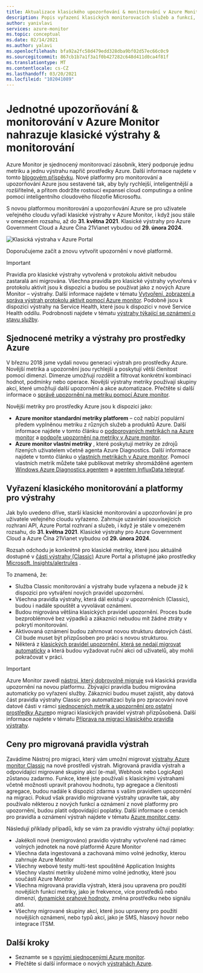 ```yaml
---
title: Aktualizace klasického upozorňování & monitorování v Azure Monitor
description: Popis vyřazení klasických monitorovacích služeb a funkcí, které se dříve zobrazovaly v Azure Portal v části výstrahy (Classic).
author: yanivlavi
services: azure-monitor
ms.topic: conceptual
ms.date: 02/14/2021
ms.author: yalavi
ms.openlocfilehash: bfa92a2fc58d479edd328dba9bf02d57ec66c0c9
ms.sourcegitcommit: 867cb1b7a1f3a1f0b427282c648d411d0ca4f81f
ms.translationtype: MT
ms.contentlocale: cs-CZ
ms.lasthandoff: 03/20/2021
ms.locfileid: "102041089"
---
```

# <a name="unified-alerting--monitoring-in-azure-monitor-replaces-classic-alerting--monitoring"></a>Jednotné upozorňování & monitorování v Azure Monitor nahrazuje klasické výstrahy & monitorování

Azure Monitor je sjednocený monitorovací zásobník, který podporuje jednu metriku a jednu výstrahu napříč prostředky Azure. Další informace najdete v tomto [blogovém příspěvku](https://azure.microsoft.com/blog/new-full-stack-monitoring-capabilities-in-azure-monitor/). Nové platformy pro monitorování a upozorňování Azure jsou sestavené tak, aby byly rychlejší, inteligentnější a rozšiřitelné, a přitom dodržíte rostoucí expansei cloud computingu a online pomocí inteligentního cloudového filozofie Microsoftu.

S novou platformou monitorování a upozorňování Azure se pro uživatele veřejného cloudu vyřadí klasické výstrahy v Azure Monitor, i když jsou stále v omezeném rozsahu, až do **31. května 2021**. Klasické výstrahy pro Azure Government Cloud a Azure Čína 21Vianet vybudou od **29. února 2024**.

 ![Klasická výstraha v Azure Portal](media/monitoring-classic-retirement/monitor-alert-screen2.png) 

Doporučujeme začít a znovu vytvořit upozornění v nové platformě.

> [!IMPORTANT]
> Pravidla pro klasické výstrahy vytvořená v protokolu aktivit nebudou zastaralá ani migrována. Všechna pravidla pro klasické výstrahy vytvořená v protokolu aktivit jsou k dispozici a budou se používat jako z nových Azure Monitor – výstrahy. Další informace najdete v tématu [Vytvoření, zobrazení a správa výstrah protokolu aktivit pomocí Azure monitor](./alerts-activity-log.md). Podobně jsou k dispozici výstrahy na Service Health, které jsou k dispozici v nové Service Health oddílu. Podrobnosti najdete v tématu [výstrahy týkající se oznámení o stavu služby](../../service-health/alerts-activity-log-service-notifications-portal.md).

## <a name="unified-metrics-and-alerts-for-azure-resources"></a>Sjednocené metriky a výstrahy pro prostředky Azure

V březnu 2018 jsme vydali novou generaci výstrah pro prostředky Azure. Novější metrika a upozornění jsou rychlejší a poskytují větší členitost pomocí dimenzí. Dimenze umožňují rozdělit a filtrovat konkrétní kombinaci hodnot, podmínky nebo operace. Novější výstrahy metriky používají skupiny akcí, které umožňují další upozornění a akce automatizace. Přečtěte si další informace o [správě upozornění na metriku pomocí Azure monitor](./alerts-metric.md).

Novější metriky pro prostředky Azure jsou k dispozici jako:

- **Azure monitor standardní metriky platforem** – což nabízí populární předem vyplněnou metriku z různých služeb a produktů Azure. Další informace najdete v tomto článku o [podporovaných metrikách na Azure monitor](./alerts-metric-near-real-time.md#metrics-and-dimensions-supported) a [podpoře upozornění na metriky v Azure monitor](./alerts-metric-overview.md#supported-resource-types-for-metric-alerts).
- **Azure monitor vlastní metriky** , které poskytují metriky ze zdrojů řízených uživatelem včetně agenta Azure Diagnostics. Další informace najdete v tomto článku o [vlastních metrikách v Azure monitor](../essentials/metrics-custom-overview.md). Pomocí vlastních metrik můžete také publikovat metriky shromážděné agentem [Windows Azure Diagnostics agentem](../essentials/collect-custom-metrics-guestos-resource-manager-vm.md) a [agentem InfluxData telegraf](../essentials/collect-custom-metrics-linux-telegraf.md).

## <a name="retirement-of-classic-monitoring-and-alerting-platform"></a>Vyřazení klasického monitorování a platformy pro výstrahy

Jak bylo uvedeno dříve, starší klasické monitorování a upozorňování je pro uživatele veřejného cloudu vyřazeno. Zahrnuje uzavírání souvisejících rozhraní API, Azure Portal rozhraní a služeb, i když je stále v omezeném rozsahu, do **31. května 2021**. Klasické výstrahy pro Azure Government Cloud a Azure Čína 21Vianet vybudou od **29. února 2024**.

Rozsah odchodu je konkrétně pro klasické metriky, které jsou aktuálně dostupné v [části výstrahy (Classic)](./alerts-classic.overview.md) Azure Portal a přístupné jako prostředky [Microsoft. Insights/alertrules](/rest/api/monitor/alertrules) .

To znamená, že:

- Služba Classic monitorování a výstrahy bude vyřazena a nebude již k dispozici pro vytváření nových pravidel upozornění.
- Všechna pravidla výstrahy, která dál existují v upozorněních (Classic), budou i nadále spouštět a vyvolávat oznámení.
- Budou migrována většina klasických pravidel upozornění. Proces bude bezproblémové bez výpadků a zákazníci nebudou mít žádné ztráty v pokrytí monitorování.
- Aktivovaná oznámení budou zahrnovat novou strukturu datových částí. Cíl bude muset být přizpůsoben pro práci s novou strukturou.
- Některá z [klasických pravidel upozornění, která se nedají migrovat automaticky](alerts-understand-migration.md#manually-migrating-classic-alerts-to-newer-alerts) a která budou vyžadovat ruční akci od uživatelů, aby mohli pokračovat v práci.

> [!IMPORTANT]
> Azure Monitor zavedl [nástroj, který dobrovolně migruje](alerts-using-migration-tool.md) svá klasická pravidla upozornění na novou platformu. Zbývající pravidla budou migrována automaticky po vyřazení služby. Zákazníci budou muset zajistit, aby datová část pravidla výstrahy Classic pro automatizaci byla pro zpracování nové datové části v rámci [sjednocených metrik a upozornění pro ostatní prostředky Azure](#unified-metrics-and-alerts-for-azure-resources)po migraci klasických pravidel výstrah přizpůsobená. Další informace najdete v tématu [Příprava na migraci klasického pravidla výstrahy](alerts-prepare-migration.md).

## <a name="pricing-for-migrated-alert-rules"></a>Ceny pro migrovaná pravidla výstrah

Zavádíme Nástroj pro migraci, který vám umožní migrovat [výstrahy Azure monitor Classic](./alerts-classic.overview.md) na nové prostředí výstrah. Migrovaná pravidla výstrah a odpovídající migrované skupiny akcí (e-mail, Webhook nebo LogicApp) zůstanou zadarmo. Funkce, které jste používali s klasickými výstrahami včetně možnosti upravit prahovou hodnotu, typ agregace a členitosti agregace, budou nadále k dispozici zdarma s vaším pravidlem upozornění na migraci. Pokud však pravidlo migrované výstrahy upravíte tak, aby používalo některou z nových funkcí a oznámení z nové platformy pro upozornění, budou platit odpovídající poplatky. Další informace o cenách pro pravidla a oznámení výstrah najdete v tématu [Azure monitor ceny](https://azure.microsoft.com/pricing/details/monitor/).

Následují příklady případů, kdy se vám za pravidlo výstrahy účtují poplatky:

- Jakékoli nové (nemigrováno) pravidlo výstrahy vytvořené nad rámec volných jednotek na nové platformě Azure Monitor
- Všechna data ingestovaná a zachovaná mimo volné jednotky, kterou zahrnuje Azure Monitor
- Všechny webové testy multi-test spouštěné Application Insights
- Všechny vlastní metriky uložené mimo volné jednotky, které jsou součástí Azure Monitor
- Všechna migrovaná pravidla výstrah, která jsou upravena pro použití novějších funkcí metriky, jako je frekvence, více prostředků nebo dimenzí, [dynamické prahové hodnoty](../alerts/alerts-dynamic-thresholds.md), změna prostředku nebo signálu atd.
- Všechny migrované skupiny akcí, které jsou upraveny pro použití novějších oznámení, nebo typů akcí, jako je SMS, hlasový hovor nebo integrace ITSM.

## <a name="next-steps"></a>Další kroky

* Seznamte se s [novými sjednocenými Azure monitor](../overview.md).
* Přečtěte si další informace o nových [výstrahách Azure](./alerts-overview.md).